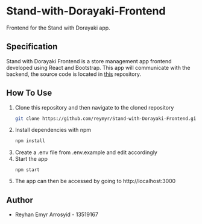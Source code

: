 # Stand-with-Dorayaki-Frontend

Frontend for the Stand with Dorayaki app.

## Specification
Stand with Dorayaki Frontend is a store management app frontend developed using React and Bootstrap. This app will communicate with the backend, the source code is located in [this](https://github.com/reymyr/Stand-with-Dorayaki-Backend) repository.

## How To Use
1. Clone this repository and then navigate to the cloned repository
    ```bash
    git clone https://github.com/reymyr/Stand-with-Dorayaki-Frontend.git
    ```
2. Install dependencies with npm
    ```bash
    npm install
    ```
3. Create a .env file from .env.example and edit accordingly
4. Start the app
    ```
    npm start
    ```
5. The app can then be accessed by going to http://localhost:3000
## Author
- Reyhan Emyr Arrosyid - 13519167